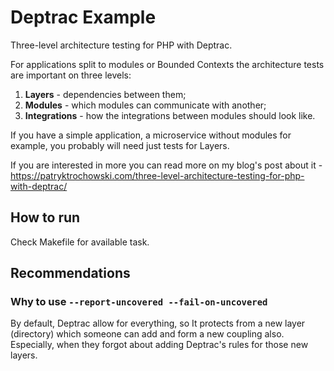 # Deptrac Example

Three-level architecture testing for PHP with Deptrac.

For applications split to modules or Bounded Contexts the 
architecture tests are important on three levels:
1. **Layers** - dependencies between them;
2. **Modules** - which modules can communicate with another;
3. **Integrations** - how the integrations between modules should look like.

If you have a simple application, a microservice without modules for example,
you probably will need just tests for Layers.

If you are interested in more you can read more on my blog's post about it -
https://patryktrochowski.com/three-level-architecture-testing-for-php-with-deptrac/

## How to run
Check Makefile for available task.

## Recommendations

### Why to use `--report-uncovered --fail-on-uncovered`
By default, Deptrac allow for everything, so It protects from a new layer (directory) 
which someone can add and form a new coupling also. Especially, when they forgot about 
adding Deptrac's rules for those new layers.
